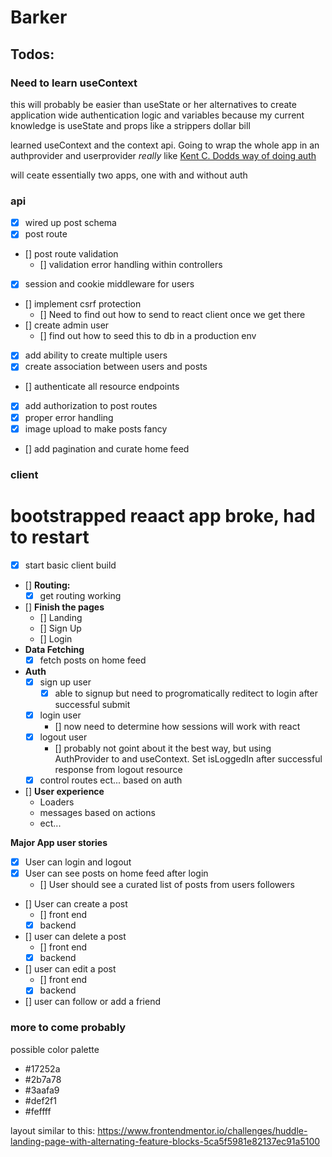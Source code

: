 # Barker

## Todos:

### Need to learn useContext

this will probably be easier than useState or her alternatives to
create application wide authentication logic and variables
because my current knowledge is useState and props like a strippers dollar
bill

learned useContext and the context api.
Going to wrap the whole app in an authprovider and userprovider
_really_ like [Kent C. Dodds way of doing auth](https://kentcdodds.com/blog/authentication-in-react-applications)

will ceate essentially two apps, one with and without auth

### api

- [x] wired up post schema
- [x] post route
- [] post route validation
  - [] validation error handling within controllers
- [x] session and cookie middleware for users
- [] implement csrf protection
  - [] Need to find out how to send to react client once we get there
- [] create admin user
  - [] find out how to seed this to db in a production env
- [x] add ability to create multiple users
- [x] create association between users and posts
- [] authenticate all resource endpoints
- [x] add authorization to post routes
- [x] proper error handling
- [x] image upload to make posts fancy
- [] add pagination and curate home feed

### client

# bootstrapped reaact app broke, had to restart

- [x] start basic client build

- [] **Routing:**
  - [x] get routing working
- [] **Finish the pages**
  - [] Landing
  - [] Sign Up
  - [] Login
- **Data Fetching**
  - [x] fetch posts on home feed
- **Auth**
  - [x] sign up user
    - [x] able to signup but need to progromatically reditect to login after successful submit
  - [x] login user
    - [] now need to determine how sessions will work with react
  - [x] logout user
    - [] probably not goint about it the best way, but using AuthProvider to and useContext. Set isLoggedIn after successful response from logout resource
  - [x] control routes ect... based on auth
- [] **User experience**
  - Loaders
  - messages based on actions
  - ect...

**Major App user stories**

- [x] User can login and logout
- [x] User can see posts on home feed after login
  - [] User should see a curated list of posts from users followers
- [] User can create a post
  - [] front end
  - [x] backend
- [] user can delete a post
  - [] front end
  - [x] backend
- [] user can edit a post
  - [] front end
  - [x] backend
- [] user can follow or add a friend

### more to come probably

possible color palette

- #17252a
- #2b7a78
- #3aafa9
- #def2f1
- #feffff

layout similar to this: https://www.frontendmentor.io/challenges/huddle-landing-page-with-alternating-feature-blocks-5ca5f5981e82137ec91a5100
